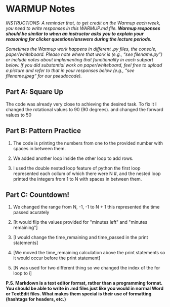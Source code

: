 # WARMUP Notes

*INSTRUCTIONS:* 
*A reminder that, to get credit on the Warmup each week, you need to write responses in this WARMUP.md file. **Warmup responses should be similar to when an instructor asks you to explain your reasoning for clicker questions/answers during the lecture periods.*** 

*Sometimes the Warmup work happens in different .py files, the console, paper/whiteboard. Please note where that work is (e.g., “see filename.py”) or include notes about implementing that functionality in each subpart below. If you did substantial work on paper/whiteboard, feel free to upload a picture and refer to that in your responses below (e.g., “see filename.jpeg” for our pseudocode).*

## Part A: Square Up

The code was already very close to achieving the desired task. To fix it I changed the rotational values to 90 (90 degrees). and changed the forward values to 50

## Part B: Pattern Practice

1. The code is printing the numbers from one to the provided number with spaces in between them.

2. We added another loop inside the other loop to add rows.

3. I used the double nested loop feature of python the first loop represented each collum of which there were N #, and the nested loop printed the integers from 1 to N with spaces in between them. 


## Part C: Countdown!
1. We changed the range from N, -1, -1 to N + 1 this represented the time passed acurately

2. [It would flip the values provided for "minutes left" and "minutes remaining"]

3. [I would change the time_remaining and time_passed in the print statements]

4. [We moved the time_remaining calculation above the print statements so it would occur before the print statement]

5. [N was used for two different thing so we changed the index of the for loop to i]



**P.S. Markdown is a text editor format, rather than a programming format. You should be able to write in .md files just like you would in normal Word or TextEdit files. What makes them special is their use of formatting (hashtags for headers, etc.)**